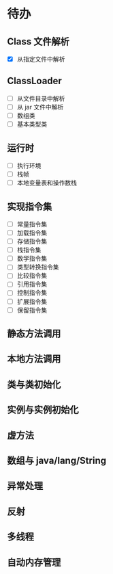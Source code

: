 # 待办

## Class 文件解析

- [x] 从指定文件中解析

## ClassLoader

- [ ] 从文件目录中解析
- [ ] 从 jar 文件中解析
- [ ] 数组类
- [ ] 基本类型类

## 运行时

- [ ] 执行环境
- [ ] 栈帧
- [ ] 本地变量表和操作数栈

## 实现指令集

- [ ] 常量指令集
- [ ] 加载指令集
- [ ] 存储指令集
- [ ] 栈指令集
- [ ] 数学指令集
- [ ] 类型转换指令集
- [ ] 比较指令集
- [ ] 引用指令集
- [ ] 控制指令集
- [ ] 扩展指令集
- [ ] 保留指令集

## 静态方法调用

## 本地方法调用

## 类与类初始化

## 实例与实例初始化

## 虚方法

## 数组与 java/lang/String

## 异常处理

## 反射

## 多线程

## 自动内存管理
